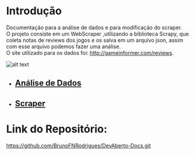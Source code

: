 # Introdução

Documentação para a análise de dados e para modificação do scraper.<br>
O projeto consiste em um WebScraper ,utilizando a biblioteca Scrapy, que coleta notas de reviews dos jogos e os salva em um arquivo json, 
assim com esse arquivo podemos fazer uma análise.<br>
O site utilizado para os dados foi: http://gameinformer.com/reviews.

![alt text](https://raw.githubusercontent.com/keiyanishio/Projeto3-TechWeb/main/imagens/Arquitetura.png)


* ## [Análise de Dados](dados.md)

* ## [Scraper](scraper.md)

# Link do Repositório:
https://github.com/BrunoFNRodrigues/DevAberto-Docs.git